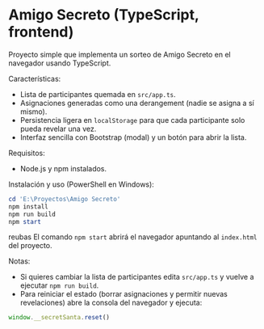 # Amigo Secreto (TypeScript, frontend)

Proyecto simple que implementa un sorteo de Amigo Secreto en el navegador usando TypeScript.

Características:
- Lista de participantes quemada en `src/app.ts`.
- Asignaciones generadas como una derangement (nadie se asigna a sí mismo).
- Persistencia ligera en `localStorage` para que cada participante solo pueda revelar una vez.
- Interfaz sencilla con Bootstrap (modal) y un botón para abrir la lista.

Requisitos:
- Node.js y npm instalados.

Instalación y uso (PowerShell en Windows):

```powershell
cd 'E:\Proyectos\Amigo Secreto'
npm install
npm run build
npm start
```
reubas
El comando `npm start` abrirá el navegador apuntando al `index.html` del proyecto.

Notas:
- Si quieres cambiar la lista de participantes edita `src/app.ts` y vuelve a ejecutar `npm run build`.
- Para reiniciar el estado (borrar asignaciones y permitir nuevas revelaciones) abre la consola del navegador y ejecuta:

```js
window.__secretSanta.reset()
```

